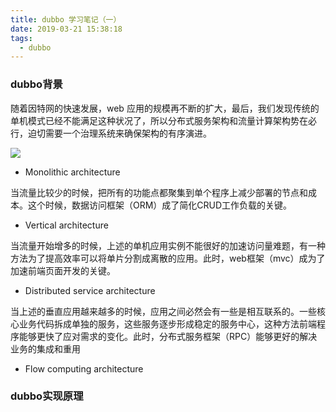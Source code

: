 ```yaml
---
title: dubbo 学习笔记（一）
date: 2019-03-21 15:38:18
tags:
  - dubbo
---
```


### dubbo背景

随着因特网的快速发展，web 应用的规模再不断的扩大，最后，我们发现传统的单机模式已经不能满足这种状况了，所以分布式服务架构和流量计算架构势在必行，迫切需要一个治理系统来确保架构的有序演进。

![](https://img.mupaie.com/1553154620.jpg)

* Monolithic architecture

当流量比较少的时候，把所有的功能点都聚集到单个程序上减少部署的节点和成本。这个时候，数据访问框架（ORM）成了简化CRUD工作负载的关键。

<!-- more -->

* Vertical architecture

当流量开始增多的时候，上述的单机应用实例不能很好的加速访问量难题，有一种方法为了提高效率可以将单片分割成离散的应用。此时，web框架（mvc）成为了加速前端页面开发的关键。

* Distributed service architecture

当上述的垂直应用越来越多的时候，应用之间必然会有一些是相互联系的。一些核心业务代码拆成单独的服务，这些服务逐步形成稳定的服务中心，这种方法前端程序能够更快了应对需求的变化。此时，分布式服务框架（RPC）能够更好的解决业务的集成和重用

* Flow computing architecture

### dubbo实现原理